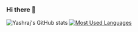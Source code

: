 ### Hi there 👋
![Yashraj's GitHub stats](https://github-readme-stats.vercel.app/api?username=yashraj2003e&show_icons=true&theme=github_dark)
[![Most Used Languages](https://github-readme-stats.vercel.app/api/top-langs/?username=yashraj2003e)](https://github.com/yashraj2003e/github-readme-stats)

